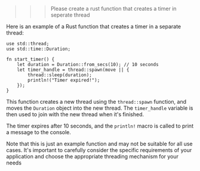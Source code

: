 >>> Please create a rust function that creates a timer in seperate thread

Here is an example of a Rust function that creates a timer in a separate thread:
```
use std::thread;
use std::time::Duration;

fn start_timer() {
    let duration = Duration::from_secs(10); // 10 seconds
    let timer_handle = thread::spawn(move || {
        thread::sleep(duration);
        println!("Timer expired!");
    });
}
```
This function creates a new thread using the `thread::spawn` function, and moves the `Duration` object into the new thread. The `timer_handle` variable is then used to join with the
new thread when it's finished.

The timer expires after 10 seconds, and the `println!` macro is called to print a message to the console.

Note that this is just an example function and may not be suitable for all use cases. It's important to carefully consider the specific requirements of your application and choose the
appropriate threading mechanism for your needs
